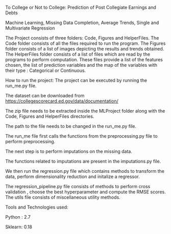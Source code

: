 To College or Not to College: Prediction of Post Collegiate Earnings and Debts

Machine Learning, Missing Data Completion, Average Trends, Single and Multivariate Regression

The Project consists of three folders: Code, Figures and HelperFiles.
The Code folder consists of all the files required to run the program. 
The Figures folder consists of a list of images depicting the results and trends obtained.
The HelperFiles folder consists of a list of files which are read by the programs to perform computation. These files provide a list of the features chosen, the list of prediction variables and the map of the variables with their type : Categorical or Continuous. 

How to run the project:
The project can be executed by running the run_me.py file. 

The dataset can be downloaded from https://collegescorecard.ed.gov/data/documentation/

The zip file needs to be extracted inside the MLProject folder along with the Code, Figures and HelperFiles directories. 

The path to the file needs to be changed in the run_me.py file. 

The run_me file first calls the functions from the preprocessing.py file to perform preprocessing. 

The next step is to perform imputations on the missing data. 

The functions related to imputations are present in the imputations.py file. 

We then run the regression.py file which contains methods to transform the data, perform dimensionality reduction and initalize a regressor. 

The regression_pipeline.py file consists of methods to perform cross validation , choose the best hyperparameter and compute the RMSE scores. The utils file consists of miscellaneous utility methods.

Tools and Technologies used:

Python : 2.7

Sklearn: 0.18 
